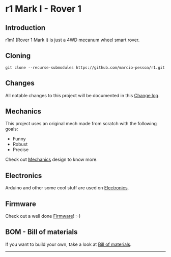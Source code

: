 # r1 Mark I - Rover 1

## Introduction

r1m1 (Rover 1 Mark I) is just a 4WD mecanum wheel smart rover.

## Cloning
```
git clone --recurse-submodules https://github.com/marcio-pessoa/r1.git
```

## Changes
All notable changes to this project will be documented in this [Change log](CHANGELOG.md).

## Mechanics
This project uses an original mech made from scratch with the following goals:
- Funny
- Robust
- Precise

Check out [Mechanics](Mechanics/README.md) design to know more.

## Electronics
Arduino and other some cool stuff are used on [Electronics](Electronics/README.md).

## Firmware
Check out a well done [Firmware](Firmware/README.md)! :-)

## BOM - Bill of materials
If you want to build your own, take a look at [Bill of materials](BOM.md).

---
